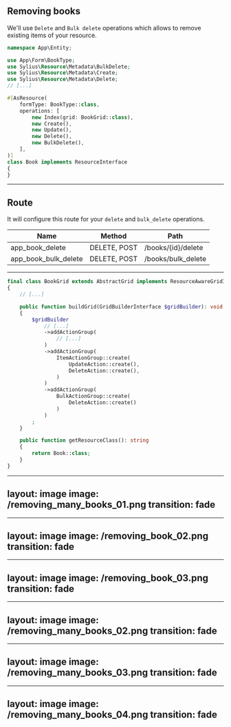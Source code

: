 ## Removing books

<v-clicks>

We'll use `Delete` and `Bulk delete` operations which allows to remove existing items of your resource.

```php {all|15-16|15-16,4,6}
namespace App\Entity;

use App\Form\BookType;
use Sylius\Resource\Metadata\BulkDelete;
use Sylius\Resource\Metadata\Create;
use Sylius\Resource\Metadata\Delete;
// [...]

#[AsResource(
    formType: BookType::class,
    operations: [
        new Index(grid: BookGrid::class),
        new Create(),
        new Update(),
        new Delete(),
        new BulkDelete(),
    ],
)]
class Book implements ResourceInterface
{
}

```

</v-clicks>

---

## Route

<v-clicks>

It will configure this route for your `delete` and `bulk_delete` operations.

| Name                 | Method       | Path               |
|----------------------|--------------|--------------------|
| app_book_delete      | DELETE, POST | /books/{id}/delete |
| app_book_bulk_delete | DELETE, POST | /books/bulk_delete |

</v-clicks>

---

```php {all|12-17|14|15|18-22|19|20}
final class BookGrid extends AbstractGrid implements ResourceAwareGridInterface
{
    // [...]

    public function buildGrid(GridBuilderInterface $gridBuilder): void
    {
        $gridBuilder
            // [...]
            ->addActionGroup(
                // [...]
            )
            ->addActionGroup(
                ItemActionGroup::create(
                    UpdateAction::create(),
                    DeleteAction::create(),
                )
            )
            ->addActionGroup(
                BulkActionGroup::create(
                    DeleteAction::create()
                )
            )
        ;
    }

    public function getResourceClass(): string
    {
        return Book::class;
    }
}

```

---
layout: image
image: /removing_many_books_01.png
transition: fade
---

---
layout: image
image: /removing_book_02.png
transition: fade
---

---
layout: image
image: /removing_book_03.png
transition: fade
---

---
layout: image
image: /removing_many_books_02.png
transition: fade
---

---
layout: image
image: /removing_many_books_03.png
transition: fade
---

---
layout: image
image: /removing_many_books_04.png
transition: fade
---
